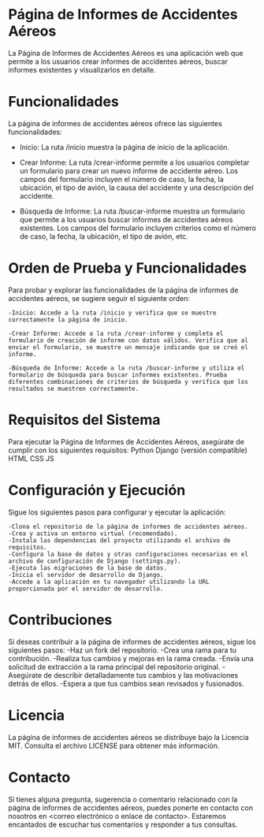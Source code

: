 # Página de Informes de Accidentes Aéreos

La Página de Informes de Accidentes Aéreos es una aplicación web que permite a los usuarios crear informes de accidentes aéreos, buscar informes existentes y visualizarlos en detalle.

# Funcionalidades

La página de informes de accidentes aéreos ofrece las siguientes funcionalidades:
-   Inicio: La ruta /inicio muestra la página de inicio de la aplicación.

-   Crear Informe: La ruta /crear-informe permite a los usuarios completar un formulario para crear un nuevo informe de accidente aéreo. Los campos del formulario incluyen el número de caso, la fecha, la ubicación, el tipo de avión, la causa del accidente y una descripción del accidente.

-   Búsqueda de Informe: La ruta /buscar-informe muestra un formulario que permite a los usuarios buscar informes de accidentes aéreos existentes. Los campos del formulario incluyen criterios como el número de caso, la fecha, la ubicación, el tipo de avión, etc.

# Orden de Prueba y Funcionalidades

Para probar y explorar las funcionalidades de la página de informes de accidentes aéreos, se sugiere seguir el siguiente orden:

    -Inicio: Accede a la ruta /inicio y verifica que se muestre correctamente la página de inicio.

    -Crear Informe: Accede a la ruta /crear-informe y completa el formulario de creación de informe con datos válidos. Verifica que al enviar el formulario, se muestre un mensaje indicando que se creó el informe.
    
    -Búsqueda de Informe: Accede a la ruta /buscar-informe y utiliza el formulario de búsqueda para buscar informes existentes. Prueba diferentes combinaciones de criterios de búsqueda y verifica que los resultados se muestren correctamente.

# Requisitos del Sistema

Para ejecutar la Página de Informes de Accidentes Aéreos, asegúrate de cumplir con los siguientes requisitos:
Python
Django (versión compatible)
HTML
CSS
JS

# Configuración y Ejecución

Sigue los siguientes pasos para configurar y ejecutar la aplicación:
    
    -Clona el repositorio de la página de informes de accidentes aéreos.
    -Crea y activa un entorno virtual (recomendado).
    -Instala las dependencias del proyecto utilizando el archivo de requisitos.
    -Configura la base de datos y otras configuraciones necesarias en el archivo de configuración de Django (settings.py).
    -Ejecuta las migraciones de la base de datos.
    -Inicia el servidor de desarrollo de Django.
    -Accede a la aplicación en tu navegador utilizando la URL proporcionada por el servidor de desarrollo.

# Contribuciones

Si deseas contribuir a la página de informes de accidentes aéreos, sigue los siguientes pasos:
    -Haz un fork del repositorio.
    -Crea una rama para tu contribución.
    -Realiza tus cambios y mejoras en la rama creada.
    -Envía una solicitud de extracción a la rama principal del repositorio original.
    -Asegúrate de describir detalladamente tus cambios y las motivaciones detrás de ellos.
    -Espera a que tus cambios sean revisados y fusionados.

# Licencia

La página de informes de accidentes aéreos se distribuye bajo la Licencia MIT. Consulta el archivo LICENSE para obtener más información.

# Contacto

Si tienes alguna pregunta, sugerencia o comentario relacionado con la página de informes de accidentes aéreos, puedes ponerte en contacto con nosotros en <correo electrónico o enlace de contacto>. Estaremos encantados de escuchar tus comentarios y responder a tus consultas.

